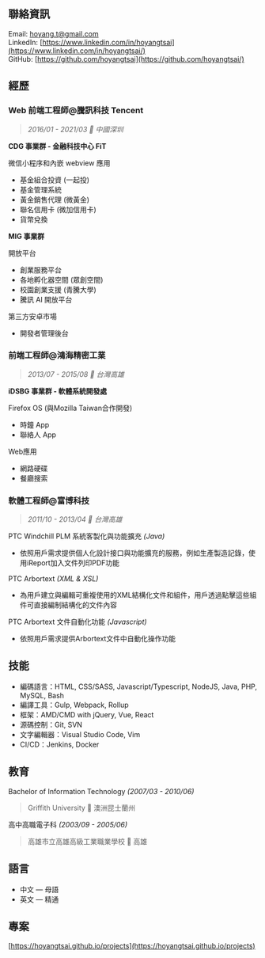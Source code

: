 <a class="link" href="/"></a>
## 聯絡資訊

Email: [hoyang.t@gmail.com](mailto:hoyang.t@gmail.com)  
LinkedIn: [https://www.linkedin.com/in/hoyangtsai](https://www.linkedin.com/in/hoyangtsai/)  
GitHub: [https://github.com/hoyangtsai](https://github.com/hoyangtsai/)

## 經歷

### Web 前端工程師@騰訊科技 Tencent

> _2016/01 - 2021/03 📍 中國深圳_

**CDG 事業群 - 金融科技中心 FiT**

微信小程序和內嵌 webview 應用

- 基金組合投資 (一起投)
- 基金管理系統
- 黃金銷售代理 (微黃金)
- 聯名信用卡 (微加信用卡)
- 貨幣兌換

**MIG 事業群**

開放平台

- 創業服務平台
- 各地孵化器空間 (眾創空間)
- 校園創業支援 (青騰大學)
- 騰訊 AI 開放平台

第三方安卓市場

- 開發者管理後台

### 前端工程師@鴻海精密工業

> _2013/07 - 2015/08 📍 台灣高雄_

**iDSBG 事業群 - 軟體系統開發處**

Firefox OS (與Mozilla Taiwan合作開發)

- 時鐘 App
- 聯絡人 App

Web應用

- 網路硬碟
- 餐廳搜索

### 軟體工程師@富博科技

> _2011/10 - 2013/04 📍 台灣高雄_

PTC Windchill PLM 系統客製化與功能擴充 _(Java)_

- 依照用戶需求提供個人化設計接口與功能擴充的服務，例如生產製造記錄，使用iReport加入文件列印PDF功能

PTC Arbortext _(XML & XSL)_

- 為用戶建立與編輯可重複使用的XML結構化文件和組件，用戶透過點擊這些組件可直接編制結構化的文件內容

PTC Arbortext 文件自動化功能 _(Javascript)_

- 依照用戶需求提供Arbortext文件中自動化操作功能

## 技能

- 編碼語言：HTML, CSS/SASS, Javascript/Typescript, NodeJS, Java, PHP, MySQL, Bash
- 編譯工具：Gulp, Webpack, Rollup
- 框架：AMD/CMD with jQuery, Vue, React
- 源碼控制：Git, SVN
- 文字編輯器：Visual Studio Code, Vim
- CI/CD：Jenkins, Docker

## 教育

Bachelor of Information Technology _(2007/03 - 2010/06)_
> Griffith University 📍 澳洲昆士蘭州

高中高職電子科 _(2003/09 - 2005/06)_
> 高雄市立高雄高級工業職業學校 📍 高雄

## 語言

- 中文 — 母語
- 英文 — 精通

## 專案

[https://hoyangtsai.github.io/projects](https://hoyangtsai.github.io/projects)
